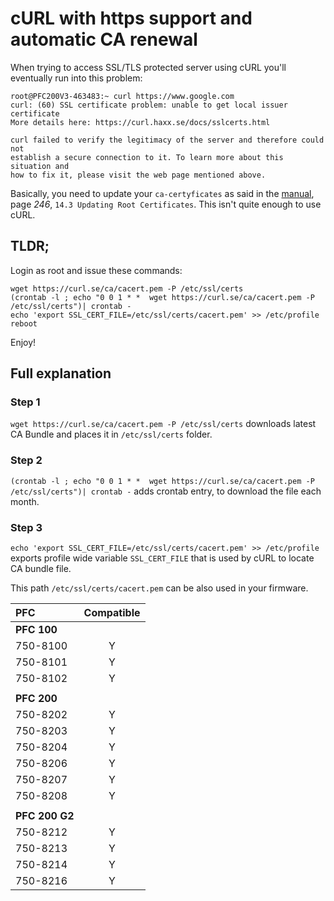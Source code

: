 
# cURL with https support and automatic CA renewal

When trying to access SSL/TLS protected server using cURL you'll eventually run into this problem:

```
root@PFC200V3-463483:~ curl https://www.google.com
curl: (60) SSL certificate problem: unable to get local issuer certificate
More details here: https://curl.haxx.se/docs/sslcerts.html

curl failed to verify the legitimacy of the server and therefore could not
establish a secure connection to it. To learn more about this situation and
how to fix it, please visit the web page mentioned above.
```

Basically, you need to update your `ca-certyficates` as said in the [manual](https://www.mmf.de/manual/wago_pfc200mane.pdf), page *246*, `14.3 Updating Root Certificates`.
This isn't quite enough to use cURL.

## TLDR;

Login as root and issue these commands:

```
wget https://curl.se/ca/cacert.pem -P /etc/ssl/certs
(crontab -l ; echo "0 0 1 * *  wget https://curl.se/ca/cacert.pem -P /etc/ssl/certs")| crontab -
echo 'export SSL_CERT_FILE=/etc/ssl/certs/cacert.pem' >> /etc/profile
reboot
```

Enjoy!

## Full explanation

### Step 1
`wget https://curl.se/ca/cacert.pem -P /etc/ssl/certs` downloads latest CA Bundle
and places it in `/etc/ssl/certs` folder.

### Step 2
`(crontab -l ; echo "0 0 1 * *  wget https://curl.se/ca/cacert.pem -P /etc/ssl/certs")| crontab -`
adds crontab entry, to download the file each month.

### Step 3
`echo 'export SSL_CERT_FILE=/etc/ssl/certs/cacert.pem' >> /etc/profile` exports profile wide variable
`SSL_CERT_FILE` that is used by cURL to locate CA bundle file.

This path `/etc/ssl/certs/cacert.pem` can be also used in your firmware.

| PFC | Compatible |
|:-------------|:------------:|
| **PFC 100** | |
| 750-8100 | Y |
| 750-8101 | Y |
| 750-8102 | Y |
|  |  |
| **PFC 200** | |
| 750-8202 | Y |
| 750-8203 | Y |
| 750-8204 | Y |
| 750-8206 | Y |
| 750-8207 | Y |
| 750-8208 | Y |
|  |  |
| **PFC 200 G2** | |
| 750-8212 | Y |
| 750-8213 | Y |
| 750-8214 | Y |
| 750-8216 | Y |
